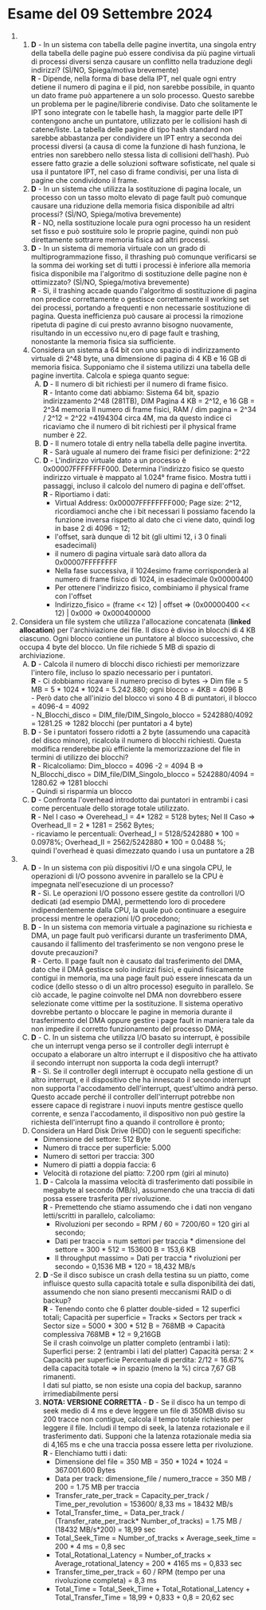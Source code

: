 <h1>Esame del 09 Settembre 2024</h1>

<ol><!-- Numero domanda, settore principale-->
<li>
<ol style="list-style-type: decimal"><!-- Elenco numerato interno -->
<li><b>D</b> - In un sistema con tabella delle pagine invertita, una singola entry della tabella delle pagine può essere
condivisa da più pagine virtuali di processi diversi senza causare un conflitto nella traduzione degli indirizzi? (SÌ/NO, Spiega/motiva brevemente)<br>
<b>R</b> - Dipende, nella forma di base della IPT, nel quale ogni entry detiene il numero di pagina e il pid, non sarebbe possibile,
in quanto un dato frame può appartenere a un solo processo. Questo sarebbe un problema per le pagine/librerie condivise.
Dato che solitamente le IPT sono integrate con le tabelle hash, la maggior parte delle IPT contengono anche un puntatore, utilizzato per
le collisioni hash di catene/liste. La tabella delle pagine di tipo hash standard non sarebbe abbastanza per condividere un
IPT entry a seconda dei processi diversi (a causa di come la funzione di hash funziona, le entries non sarebbero nello
stessa lista di collisioni dell'hash). Può essere fatto grazie a delle soluzioni software sofisticate, nel quale
si usa il puntatore IPT, nel caso di frame condivisi, per una lista di pagine che condividono il frame.
</li>
<li><b>D</b> - In un sistema che utilizza la sostituzione di pagina locale, un processo con un tasso molto elevato di 
page fault può comunque causare una riduzione della memoria fisica disponibile ad altri processi? (SÌ/NO, Spiega/motiva brevemente)<br>
<b>R</b> - NO, nella sostituzione locale pura ogni processo ha un resident set fisso e può sostituire solo le 
proprie pagine, quindi non può direttamente sottrarre memoria fisica ad altri processi.
</li>
<li><b>D</b> - In un sistema di memoria virtuale con un grado di multiprogrammazione fisso, il thrashing può comunque 
verificarsi se la somma dei working set di tutti i processi è inferiore alla memoria fisica disponibile ma l'algoritmo 
di sostituzione delle pagine non è ottimizzato? (SÌ/NO, Spiega/motiva brevemente)<br>
<b>R</b> - Sì, il trashing accade quando l'algoritmo di sostituzione di pagina non predice correttamente o gestisce 
correttamente il working set dei processi, portando a frequenti e non necessarie sostituzione di pagina. Questa inefficienza
può causare ai processi la rimozione ripetuta di pagine di cui presto avranno bisogno nuovamente, risultando in un eccessivo nu,ero
di page fault e trashing, nonostante la memoria fisica sia sufficiente.
</li>
<li>Considera un sistema a 64 bit con uno spazio di indirizzamento virtuale di 2^48 byte, una dimensione di 
pagina di 4 KB e 16 GB di memoria fisica. Supponiamo che il sistema utilizzi una tabella delle pagine invertita. 
Calcola e spiega quanto segue:
<ol style="list-style-type: upper-alpha">
    <li><b>D</b> - Il numero di bit richiesti per il numero di frame fisico.<br>
<b>R</b> - Intanto come dati abbiamo: Sistema 64 bit, spazio indirizzamento 2^48 (281TB), DIM Pagina 4 KB = 2^12, e 16 GB = 2^34 memoria
Il numero di frame fisici, RAM / dim pagina = 2^34 / 2^12 = 2^22 =4194304 circa 4M, ma da questo indice ci ricaviamo che il numero di bit richiesti
per il physical frame number è 22.
    </li>
    <li><b>D</b> - Il numero totale di entry nella tabella delle pagine invertita.<br>
<b>R</b> - Sarà uguale al numero dei frame fisici per definizione: 2^22
</li>
    <li><b>D</b> - L'indirizzo virtuale dato a un processo è 0x00007FFFFFFFF000. Determina l'indirizzo fisico 
se questo indirizzo virtuale è mappato al 1.024° frame fisico. Mostra tutti i passaggi, 
incluso il calcolo del numero di pagina e dell'offset.<br>
<b>R</b> - Riportiamo i dati:
<ul>
<li> Virtual Address: 0x00007FFFFFFFF000; Page size: 2^12, ricordiamoci anche che i bit necessari li possiamo facendo la funzione inversa 
rispetto al dato che ci viene dato, quindi log in base 2 di 4096 = 12;
</li>
<li>l'offset, sarà dunque di 12 bit (gli ultimi 12, i 3 0 finali esadecimali)</li>
<li>il numero di pagina virtuale sarà dato allora da 0x00007FFFFFFFF</li>
<li>Nella fase successiva, il 1024esimo frame corrisponderà al numero di frame fisico di 1024, in esadecimale 0x00000400 </li>
<li>Per ottenere l'indirizzo fisico, combiniamo il physical frame con l'offset</li>
<li>Indirizzo_fisico = (frame << 12) | offset => (0x00000400 << 12) | 0x000 => 0x000400000 <!--Nella soluzione caricata del prof c'è uno zero extra--></li>
</ul>
</li>
</ol>
</ol><!-- FINE Elenco numerato interno -->
</li>
<li>Considera un file system che utilizza l'allocazione concatenata (<b>linked allocation</b>) per l'archiviazione dei file. 
Il disco è diviso in blocchi di 4 KB ciascuno. Ogni blocco contiene un puntatore al blocco successivo, che occupa 4 byte del blocco. 
Un file richiede 5 MB di spazio di archiviazione.
<ol style="list-style-type: upper-alpha">
<li><b>D</b> - Calcola il numero di blocchi disco richiesti per memorizzare l'intero file, incluso lo spazio necessario per i puntatori.
<br><b>R</b> - Ci dobbiamo ricavare il numero preciso di bytes -> Dim file = 5 MB = 5 * 1024 * 1024 = 5.242.880; ogni blocco = 4KB = 4096 B<br> <!-- Nella soluzione del prof c'è un *1024 in più-->
- Però dato che all'inizio del blocco vi sono 4 B di puntatori, il blocco = 4096-4 = 4092<br>
- N_Blocchi_disco = DIM_file/DIM_Singolo_blocco = 5242880/4092 =  1281.25 => 1282 blocchi (per puntatori a 4 byte)
</li>
<li><b>D</b> - Se i puntatori fossero ridotti a 2 byte (assumendo una capacità del disco minore), ricalcola il numero di blocchi richiesti. 
Questa modifica renderebbe più efficiente la memorizzazione del file in termini di utilizzo dei blocchi?<br>
<b>R</b> - Ricalcoliamo: Dim_blocco = 4096 -2 = 4094 B => N_Blocchi_disco = DIM_file/DIM_Singolo_blocco = 5242880/4094 = 1280.62 => 1281 blocchi <br>
- Quindi si risparmia un blocco
</li>
<li><b>D</b> - Confronta l'overhead introdotto dai puntatori in entrambi i casi come percentuale dello storage totale utilizzato.<br>
<b>R</b> - Nel I caso => Overehead_I = 4* 1282 = 5128 bytes; Nel II Caso => Overhead_II = 2 * 1281 = 2562 Bytes; <br>
- ricaviamo le percentuali: Overhead_I = 5128/5242880 * 100 = 0.0978%; Overhead_II = 2562/5242880 * 100 = 0.0488 %; <br>
quindi l'overhead è quasi dimezzato quando i usa un puntatore a 2B
</li>
</ol>
</li>
<li>
<ol style="list-style-type: upper-alpha">
<li><b>D</b> - In un sistema con più dispositivi I/O e una singola CPU, le operazioni di I/O possono avvenire in 
parallelo se la CPU è impegnata nell'esecuzione di un processo?<br>
<b>R</b> - Sì. Le operazioni I/O possono essere gestite da controllori I/O dedicati (ad esempio DMA), permettendo loro
di procedere indipendentemente dalla CPU, la quale può continuare a eseguire processi mentre le operazioni I/O procedono;
</li>
<li><b>D</b> - In un sistema con memoria virtuale a paginazione su richiesta e DMA, un page fault può verificarsi 
durante un trasferimento DMA, causando il fallimento del trasferimento se non vengono prese le dovute precauzioni?<br>
<b>R</b> - Certo. Il page fault non è causato dal trasferimento del DMA, dato che il DMA gestisce solo indirizzi fisici, e 
quindi fisicamente contigui in memoria, ma una page fault può essere innescata da un codice (dello stesso o di un altro 
processo) eseguito in parallelo. Se ciò accade, le pagine coinvolte nel DMA non dovrebbero essere selezionate come vittime 
per la sostituzione. Il sistema operativo dovrebbe pertanto o bloccare le pagine in memoria durante il trasferimento del DMA 
oppure gestire i page fault in maniera tale da non impedire il corretto funzionamento del processo DMA;
</li>
<li><b>D</b> - C. In un sistema che utilizza I/O basato su interrupt, è possibile che un interrupt venga perso 
se il controller degli interrupt è occupato a elaborare un altro interrupt e il dispositivo che ha attivato il secondo 
interrupt non supporta la coda degli interrupt?<br>
<b>R</b> - Sì. Se il controller degli interrupt è occupato nella gestione di un altro interrupt, e il dispositivo che ha 
innescato il secondo interrupt non supporta l'accodamento dell'interrupt, quest'ultimo andrà perso. Questo accade perché il
 controller dell'interrupt potrebbe non essere capace di registrare i nuovi inputs mentre gestisce quello corrente, e senza 
l'accodamento, il dispositivo non può gestire la richiesta dell'interrupt fino a quando il controllore è pronto;
</li>
<li>Considera un Hard Disk Drive (HDD) con le seguenti specifiche:
        <ul>
            <li>Dimensione del settore: 512 Byte</li>
            <li>Numero di tracce per superficie: 5.000</li>
            <li>Numero di settori per traccia: 300</li>
            <li>Numero di piatti a doppia faccia: 6</li>
            <li>Velocità di rotazione del piatto: 7.200 rpm (giri al minuto)</li>
        </ul>
<ol style="list-style-type: decimal">
<li><b>D</b> - Calcola la massima velocità di trasferimento dati possibile in megabyte al secondo (MB/s), 
assumendo che una traccia di dati possa essere trasferita per rivoluzione.<br>
<b>R</b> - Premettendo che stiamo assumendo che i dati non vengano letti/scritti in parallelo, calcoliamo: 
<ul>
<li>Rivoluzioni per secondo = RPM / 60 = 7200/60 = 120 giri al secondo; </li>
<li>Dati per traccia = num settori per traccia * dimensione del settore = 300 * 512 = 153600 B = 153,6 KB</li>
<li>Il throughput massimo = Dati per traccia * rivoluzioni per secondo = 0,1536 MB * 120 = 18,432 MB/s</li>
</ul>
</li>
<li><b>D</b> -Se il disco subisce un crash della testina su un piatto, come influisce questo sulla capacità totale e 
sulla disponibilità dei dati, assumendo che non siano presenti meccanismi RAID o di backup?<br>
<b>R</b> - Tenendo conto che 6 platter double-sided = 12 superfici totali;  Capacità per superficie = Tracks × Sectors per track × Sector size
= 5000 * 300 * 512 B = 768MB => Capacità complessiva 768MB * 12 = 9,216GB<br>
Se il crash coinvolge un platter completo (entrambi i lati):
Superfici perse: 2 (entrambi i lati del platter)
Capacità persa: 2 × Capacità per superficie
Percentuale di perdita: 2/12 = 16.67% della capacità totale => in spazio (meno la %) circa 7,67 GB rimanenti. <br>
I dati sul piatto, se non esiste una copia del backup, saranno irrimediabilmente persi
</li>
<li><b>NOTA: VERSIONE CORRETTA</b> - <b>D</b> - Se il disco ha un tempo di seek medio di 4 ms e deve leggere un file di 350MB diviso su 200 tracce non 
contigue, calcola il tempo totale richiesto per leggere il file. Includi il tempo di seek, la latenza rotazionale e il 
trasferimento dati. Supponi che la latenza rotazionale media sia di 4,165 ms e che una traccia possa essere letta per rivoluzione.<br>
<b>R</b> - Elenchiamo tutti i dati:
<ul>
<li>Dimensione del file = 350 MB = 350 * 1024 * 1024 = 367.001.600 Bytes</li>
<li>Data per track: dimensione_file / numero_tracce = 350 MB / 200 = 1.75 MB per traccia</li>
<li>Transfer_rate_per_track = Capacity_per_track / Time_per_revolution = 153600/ 8,33 ms = 18432 MB/s</li>
<li>Total_Transfer_time_ = Data_per_track / (Transfer_rate_per_track* Number_of_tracks) = 1.75 MB / (18432 MB/s*200) = 18,99 sec </li>
<li>Total_Seek_Time = Number_of_tracks × Average_seek_time = 200 * 4 ms = 0,8 sec</li>
<li>Total_Rotational_Latency = Number_of_tracks × Average_rotational_latency = 200 * 4165 ms = 0,833 sec</li>
<li>Transfer_time_per_track = 60 / RPM (tempo per una rivoluzione completa) = 8,3 ms </li>
<li>Total_Time = Total_Seek_Time + Total_Rotational_Latency + Total_Transfer_Time = 18,99 + 0,833 + 0,8 = 20,62 sec</li>

</ul>
</li>
</ol>
</li>
</ol>
</li>
</ol>